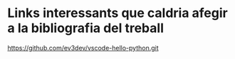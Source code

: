 # Links interessants que caldria afegir a la bibliografia del treball
https://github.com/ev3dev/vscode-hello-python.git
